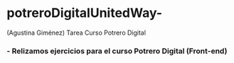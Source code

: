 # potreroDigitalUnitedWay-
 (Agustina Giménez) Tarea Curso Potrero Digital
### - Relizamos ejercicios para el curso Potrero Digital (Front-end)
